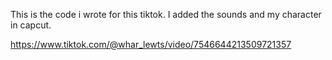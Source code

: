 This is the code i wrote for this tiktok.  I added the sounds and my character in capcut.

https://www.tiktok.com/@whar_lewts/video/7546644213509721357
